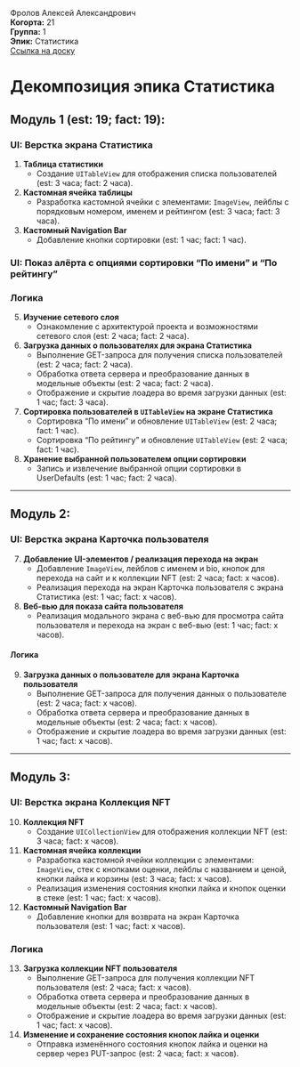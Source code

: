 Фролов Алексей Александрович\
<b>Когорта:</b> 21\
<b>Группа:</b> 1\
<b>Эпик:</b> Статистика\
[Ссылка на доску](https://github.com/users/id-kuznetsov/projects/2/views/1)

# Декомпозиция эпика Статистика

## Модуль 1 (est: 19; fact: 19):

### UI: Верстка экрана Статистика
1. **Таблица статистики**  
    - Создание `UITableView` для отображения списка пользователей (est: 3 часа; fact: 2 часа).
2. **Кастомная ячейка таблицы**  
    - Разработка кастомной ячейки с элементами: `ImageView`, лейблы с порядковым номером, именем и рейтингом (est: 3 часа; fact: 3 часа).
3. **Кастомный Navigation Bar**  
    - Добавление кнопки сортировки (est: 1 час; fact: 1 час).
   
### UI: Показ алёрта c опциями сортировки “По имени” и “По рейтингу”

### Логика
5. **Изучение сетевого слоя**  
    - Ознакомление с архитектурой проекта и возможностями сетевого слоя (est: 2 часа; fact: 2 часа).
6. **Загрузка данных о пользователях для экрана Статистика**  
    - Выполнение GET-запроса для получения списка пользователей (est: 2 часа; fact: 2 часа).  
    - Обработка ответа сервера и преобразование данных в модельные объекты (est: 2 часа; fact: 2 часа).
    - Отображение и скрытие лоадера во время загрузки данных (est: 1 час; fact: 3 часа).
7. **Сортировка пользователей в `UITableView` на экране Статистика**
    - Сортировка “По имени” и обновление `UITableView` (est: 2 часа; fact: 1 час).
    - Сортировка “По рейтингу” и обновление `UITableView` (est: 2 часа; fact: 1 час).
6. **Хранение выбранной пользователем опции сортировки**
    - Запись и извлечение выбранной опции сортировки в UserDefaults (est: 1 час; fact: 2 часа).

---

## Модуль 2:

### UI: Верстка экрана Карточка пользователя
7. **Добавление UI-элементов / реализация перехода на экран** 
   - Добавление `ImageView`, лейблов с именем и bio, кнопок для перехода на сайт и к коллекции NFT (est: 2 часа; fact: x часов).
   - Реализация перехода на экран Карточка пользователя с экрана Статистика (est: 1 час; fact: x часов).
8. **Веб-вью для показа сайта пользователя**  
   - Реализация модального экрана с веб-вью для просмотра сайта пользователя и перехода на экран с веб-вью (est: 1 час; fact: x часов).
   
#### Логика
9. **Загрузка данных о пользователе для экрана Карточка пользователя**  
    - Выполнение GET-запроса для получения данных о пользователе (est: 2 часа; fact: x часов).  
    - Обработка ответа сервера и преобразование данных в модельные объекты (est: 2 часа; fact: x часов).
    - Отображение и скрытие лоадера во время загрузки данных (est: 1 час; fact: x часов).

---

## Модуль 3:

### UI: Верстка экрана Коллекция NFT
10. **Коллекция NFT**  
    - Создание `UICollectionView` для отображения коллекции NFT (est: 3 часа; fact: x часов).
11. **Кастомная ячейка коллекции**  
    - Разработка кастомной ячейки коллекции с элементами: `ImageView`, стек с кнопками оценки, лейблы с названием и ценой, кнопки лайка и корзины (est: 3 часа; fact: x часов).
    - Реализация изменения состояния кнопки лайка и кнопок оценки в стеке (est: 1 час; fact: x часов).
12. **Кастомный Navigation Bar**  
    - Добавление кнопки для возврата на экран Карточка пользователя (est: 1 час; fact: x часов).

### Логика
13. **Загрузка коллекции NFT пользователя**  
    - Выполнение GET-запроса для получения коллекции NFT пользователя (est: 2 часа; fact: x часов).  
    - Обработка ответа сервера и преобразование данных в модельные объекты (est: 2 часа; fact: x часов).
    - Отображение и скрытие лоадера во время загрузки данных (est: 1 час; fact: x часов).
14. **Изменение и сохранение состояния кнопок лайка и оценки**
    - Отправка изменённого состояния кнопок лайка и оценки на сервер через PUT-запрос (est: 2 часа; fact: x часов).
